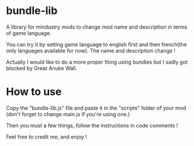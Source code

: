 # bundle-lib
A library for mindustry mods to change mod name and description in terms of game language.

You can try it by setting game language to english first and then french(the only languages available for now). The name and description change !

Actually I would like to do a more proper thing using bundles but I sadly got blocked by Great Anuke Wall.

# How to use
Copy the "bundle-lib.js" file and paste it in the "scripts" folder of your mod (don't forget to change main.js if you're using one.)

Then you must a few things, follow the instructions in code comments !

Feel free to credit me, and enjoy !
